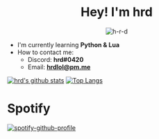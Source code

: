 <h1 align="center">Hey! I'm hrd</h1>

<p align="center"> <img src="https://komarev.com/ghpvc/?username=h-r-d" alt="h-r-d" /> </p>

- I'm currently learning **Python & Lua**
- How to contact me:
    - Discord: **hrd#0420**
    - Email: **hrdlol@pm.me**

[![hrd's github stats](https://github-readme-stats.vercel.app/api?username=h-r-d&count_private=true&theme=dark)](https://github.com/hrdlol/)
[![Top Langs](https://github-readme-stats.vercel.app/api/top-langs/?username=h-r-d&theme=dark)](https://github.com/hrdlol/)

# Spotify
[![spotify-github-profile](https://spotify-github-profile.vercel.app/api/view?uid=o6kythjz2qa53748iiyptdcry&cover_image=true&theme=natemoo-re)](https://spotify-github-profile.vercel.app/api/view?uid=o6kythjz2qa53748iiyptdcry&redirect=true)
